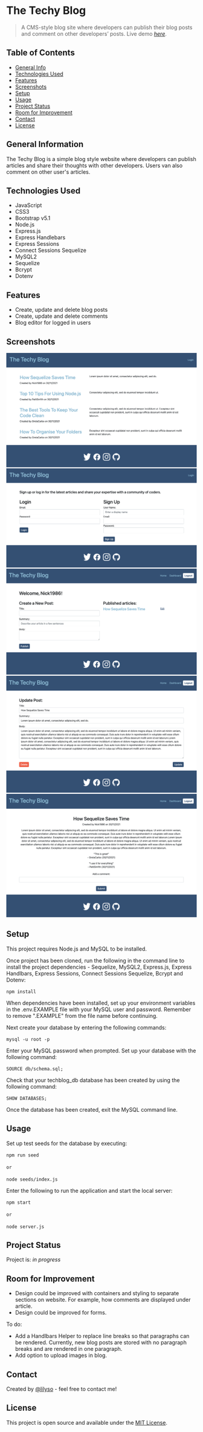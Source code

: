 # The Techy Blog
>A CMS-style blog site where developers can publish their blog posts and comment on other developers’ posts.
> Live demo [_here_](https://www.example.com).

## Table of Contents

- [General Info](#general-information)
- [Technologies Used](#technologies-used)
- [Features](#features)
- [Screenshots](#screenshots)
- [Setup](#setup)
- [Usage](#usage)
- [Project Status](#project-status)
- [Room for Improvement](#room-for-improvement)
- [Contact](#contact)
- [License](#license)

## General Information

The Techy Blog is a simple blog style website where developers can publish articles and share their thoughts with other developers. Users van also comment on other user's articles. 

## Technologies Used

- JavaScript
- CSS3
- Bootstrap v5.1
- Node.js
- Express.js
- Express Handlebars
- Express Sessions
- Connect Sessions Sequelize 
- MySQL2
- Sequelize
- Bcrypt
- Dotenv

## Features

- Create, update and delete blog posts
- Create, update and delete comments
- Blog editor for logged in users

## Screenshots

![Techy Blog Homepage](public/images/techy-blog-homepage.png)
![Techy Blog Login](public/images/techy-blog-login.png)
![Techy Blog Dashboard](public/images/techy-blog-dashboard.png)
![Techy Blog Update Article](public/images/techy-blog-updatearticle.png)
![Techy Blog Article](public/images/techy-blog-article.png)

## Setup

This project requires Node.js and MySQL to be installed.

Once project has been cloned, run the following in the command line to install the project dependencies - Sequelize, MySQL2, Express.js, Express Handlbars, Express Sessions, Connect Sessions Sequelize, Bcrypt and Dotenv:

```
npm install
```

When dependencies have been installed, set up your environment variables in the .env.EXAMPLE file with your MySQL user and password. Remember to remove ".EXAMPLE" from the file name before continuing.

Next create your database by entering the following commands:

```
mysql -u root -p
```

Enter your MySQL password when prompted. Set up your database with the following command:

```
SOURCE db/schema.sql;
```

Check that your techblog_db database has been created by using the following command:

```
SHOW DATABASES;
```

Once the database has been created, exit the MySQL command line.

## Usage

Set up test seeds for the database by executing:

```
npm run seed

or

node seeds/index.js
```

Enter the following to run the application and start the local server:

```
npm start

or

node server.js
```

## Project Status

Project is: _in progress_ 

## Room for Improvement

- Design could be improved with containers and styling to separate sections on website. For example, how comments are displayed under article.
- Design could be improved for forms.

To do:

- Add a Handlbars Helper to replace line breaks so that paragraphs can be rendered. Currently, new blog posts are stored with no paragraph breaks and are rendered in one paragraph.
- Add option to upload images in blog. 

## Contact

Created by [@lilyso](https://github.com/lilyso) - feel free to contact me!


## License
This project is open source and available under the [MIT License](LICENSE).

